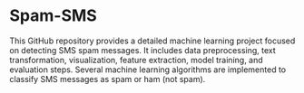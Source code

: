 # Spam-SMS
This GitHub repository provides a detailed machine learning project focused on detecting SMS spam messages. It includes data preprocessing, text transformation, visualization, feature extraction, model training, and evaluation steps. Several machine learning algorithms are implemented to classify SMS messages as spam or ham (not spam).
